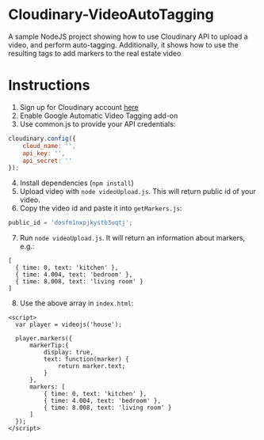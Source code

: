# Cloudinary-VideoAutoTagging
A sample NodeJS project showing how to use Cloudinary API to upload a video, and perform auto-tagging. Additionally, it shows how to use the resulting tags to add markers to the real estate video

# Instructions
1. Sign up for Cloudinary account [here](https://cloudinary.com/users/register/free)
2. Enable Google Automatic Video Tagging add-on
3. Use common.js to provide your API credentials:
```javascript
cloudinary.config({ 
    cloud_name: '', 
    api_key: '', 
    api_secret: '' 
});
```
4. Install dependencies (```npm install```)
5. Upload video with ```node videoUpload.js```. This will return public id of your video. 
6. Copy the video id and paste it into ```getMarkers.js```:
```javascript
public_id = 'dosfm1nxpjkystb3uqtj';
```
7. Run ```node videoUpload.js```. It will return an information about markers, e.g.:
```
[
  { time: 0, text: 'kitchen' },
  { time: 4.004, text: 'bedroom' },
  { time: 8.008, text: 'living room' }
]
```
8. Use the above array in ```index.html```:
```
<script>
  var player = videojs('house');
  
  player.markers({
      markerTip:{
          display: true,
          text: function(marker) {
              return marker.text;
          }
      },
      markers: [
          { time: 0, text: 'kitchen' },
          { time: 4.004, text: 'bedroom' },
          { time: 8.008, text: 'living room' }
      ]
  });
</script>
```
